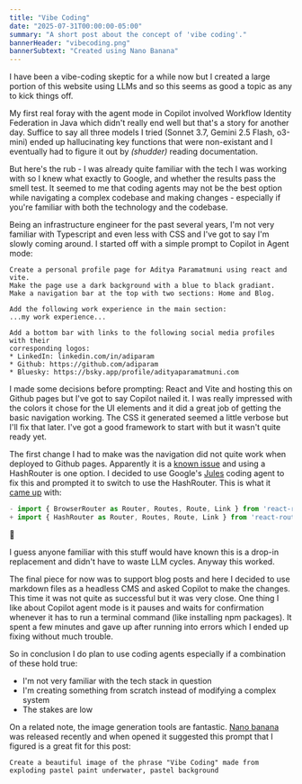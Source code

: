 ```yaml
---
title: "Vibe Coding"
date: "2025-07-31T00:00:00-05:00"
summary: "A short post about the concept of 'vibe coding'."
bannerHeader: "vibecoding.png"
bannerSubtext: "Created using Nano Banana"
---
```


I have been a vibe-coding skeptic for a while now but I created a large portion of this website using LLMs and so this seems as good a topic as any to kick things off.

My first real foray with the agent mode in Copilot involved Workflow Identity Federation in Java which didn't really end well but that's a story for another day. Suffice to say all three models I tried (Sonnet 3.7, Gemini 2.5 Flash, o3-mini) ended up hallucinating key functions that were non-existant and I eventually had to figure it out by *(shudder)* reading documentation.

But here's the rub - I was already quite familiar with the tech I was working with so I knew what exactly to Google, and whether the results pass the smell test. It seemed to me that coding agents may not be the best option while navigating a complex codebase and making changes -  especially if you're familiar with both the technology and the codebase. 

Being an infrastructure engineer for the past several years, I'm not very familiar with Typescript and even less with CSS and I've got to say I'm slowly coming around. I started off with a simple prompt to Copilot in Agent mode:

```
Create a personal profile page for Aditya Paramatmuni using react and vite.
Make the page use a dark background with a blue to black gradiant.
Make a navigation bar at the top with two sections: Home and Blog.

Add the following work experience in the main section:
...my work experience...

Add a bottom bar with links to the following social media profiles with their
corresponding logos:
* LinkedIn: linkedin.com/in/adiparam
* Github: https://github.com/adiparam
* Bluesky: https://bsky.app/profile/adityaparamatmuni.com
```

I made some decisions before prompting: React and Vite and hosting this on Github pages but I've got to say Copilot nailed it. I was really impressed with the colors it chose for the UI elements and it did a great job of getting the basic navigation working. The CSS it generated seemed a little verbose but I'll fix that later. I've got a good framework to start with but it wasn't quite ready yet.

The first change I had to make was the navigation did not quite work when deployed to Github pages. Apparently it is a [known issue](https://create-react-app.dev/docs/deployment/#serving-apps-with-client-side-routing) and using a HashRouter is one option. I decided to use Google's [Jules](https://jules.google/) coding agent to fix this and prompted it to switch to use the HashRouter. This is what it [came up](https://github.com/adiparam/adiparam.github.io/pull/6/commits/71374b70cc375996ee9cde514a8b9ea07b3be87e) with:

```js
- import { BrowserRouter as Router, Routes, Route, Link } from 'react-router-dom'
+ import { HashRouter as Router, Routes, Route, Link } from 'react-router-dom'
```

🤨

I guess anyone familiar with this stuff would have known this is a drop-in replacement and didn't have to waste LLM cycles. Anyway this worked.

The final piece for now was to support blog posts and here I decided to use markdown files as a headless CMS and asked Copilot to make the changes. This time it was not quite as successful but it was very close. One thing I like about Copilot agent mode is it pauses and waits for confirmation whenever it has to run a terminal command (like installing npm packages). It spent a few minutes and gave up after running into errors which I ended up fixing without much trouble.

So in conclusion I do plan to use coding agents especially if a combination of these hold true:
 - I'm not very familiar with the tech stack in question
 - I'm creating something from scratch instead of modifying a complex system
 - The stakes are low

On a related note, the image generation tools are fantastic. [Nano banana](https://gemini.google/overview/image-generation/) was released recently and when opened it suggested this prompt that I figured is a great fit for this post:

```
Create a beautiful image of the phrase "Vibe Coding" made from 
exploding pastel paint underwater, pastel background
```


